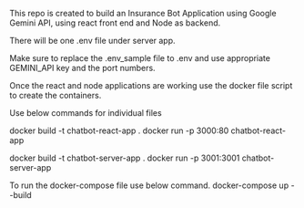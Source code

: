 This repo is created to build an Insurance Bot Application using Google Gemini API, using react front end and Node as backend.

There will be one .env file under server app.

Make sure to replace the .env_sample file to .env and use appropriate GEMINI_API key and the port numbers.

Once the react and node applications are working use the docker file script to create the containers.

Use below commands for individual files

docker build -t chatbot-react-app .
docker run -p 3000:80 chatbot-react-app

docker build -t chatbot-server-app .
docker run -p 3001:3001 chatbot-server-app

To run the docker-compose file use below command.
docker-compose up --build
